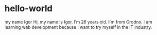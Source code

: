 # hello-world
my name Igor
Hi, my name is Igor, I’m 26 years old. I'm from Grodno. I am learning web development because I want to try myself in the IT industry.



